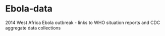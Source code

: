 # Ebola-data
2014 West Africa Ebola outbreak - links to WHO situation reports and CDC aggregate data collections
